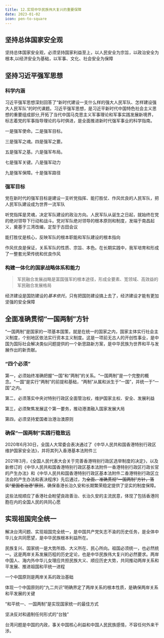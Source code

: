 ```yaml
---
title: 12.实现中华民族伟大复兴的重要保障
date: 2023-01-02
icon: pen-to-square
---
```


## 坚持总体国家安全观<Badge text="了解" type="tip" />

坚持总体国家安全观，必须坚持国家利益至上，以人民安全为宗旨，以政治安全为根本,以经济安全为基础，以军事、文化、社会安全为保障

## 坚持习近平强军思想<Badge text="选择题" type="tip" />

### 科学内涵

习近平强军思想深刻回答了“新时代建设一支什么样的强大人民军队、怎样建设强大人民军队”的时代课题。习近平强军思想，是习近平新时代中国特色社会主义思想的重要组成部分,开拓了当代中国马克思主义军事理论和军事实践发展新境界，标志着党的军事指导理论的与时俱进，是全面推进新时代强军事业的科学指南。

一是强军使命。二是强军目标。

三是强军之魂。四是强军之要。

五是强军之基。六是强军布局。

七是强军关键。八是强军动力

九是强军保障。十是强军路径

### 强军目标

党在新时代的强军目标是建设一支听党指挥、能打胜仗、作风优良的人民军队，把人民军队建设成为世界一流军队

听党指挥是灵魂，决定军队建设的政治方向。人民军队从诞生之日起，就始终在党的绝对领导下行动和战斗。党对军队绝对领导的根本原则和制度，发端于南昌起义，奠基于三湾改编，定型于古田会议

能打胜仗是核心，反映军队的根本职能和军队建设的根本指向

作风优良是保证，关系军队的性质、宗旨、本色。在长期实践中，我军培育和形成了一整套光荣传统和优良作风

### 构建一体化的国家战略体系和能力

> 军民融合发展战略是富国强军的根本途径，形成全要素、宽领域、高效益的军民融合发展格局

经济建设是国防建设的*基本依托*，只有把国防建设搞上去了，经济建设才能有更加坚强的安全保障

## 全面准确贯彻“一国两制”方针<Badge text="选择题" type="tip" />

“一国两制”是国家的一项基本国策，就是在统一的国家之内，国家主体实行社会主义制度，个别地区依法实行资本主义制度。这是一项前无古人的开创性事业，是中国为国际社会解决类似问题提供的一个新思路新方案，是中华民族为世界和平与发展作出的新贡献。

### “四个必须”

第一，必须始终准确把握“一国”和“两制”的关系。“一国两制”是一个完整的概念。“一国”是实行“两制"的前提和基础，“两制”从属和派生于“一国”，并统一于“一国”之内。

第二，必须落实中央对特别行政区全面管治权，维护国家主权、安全、发展利益

第三，必须聚焦发展这个第一要务，推动港澳融入国家发展大局

第四，必须坚持爱国者治港治澳原则

### 确保“一国两制”实践行稳致远

2020年6月30日，全国人大常委会表决通过了《中华人民共和国香港特别行政区维护国家安全法》，并将其列入香港基本法附件三

2021年3月，《全国人民代表大会关于完善香港特别行政区选举制度的决定》，以及新修订的《中华人民共和国香港特别行政区基本法附件一香港特别行政区行政长官的产生办法》和《中华人民共和国香港特别行政区基本法附件二香港特别行政区立法会的产生办法和表决程序》先后通过，为~~全面、准确贯彻“一国两制”方针，落实“爱国者治港”原则~~，确保香港长治久安和长期繁荣稳定提供了坚实的制度保障。

这些法规顺应了香港社会盼望良政善治、长治久安的主流民意，体现了包括香港同胞在内的全国人民的共同心愿

## 实现祖国完全统一<Badge text="选择题" type="tip" />

解决台湾问题、实现祖国完全统一，是中国共产党矢志不渝的历史任务，是全体中华儿女共同愿望，是中华民族根本利益所在。

民族复兴、国家统一是大势所趋、大义所在、民心所向。祖国必须统一，也必然统一。这是两岸关系发展历程的历史定论，也是中华民族伟大复兴的必然要求。两岸中国人、海内外中华儿女理应共担民族大义、顺应历史大势，共同推动两岸关系和平发展、推进祖国和平统一进程

一个中国原则是两岸关系的政治基础

体现一个中国原则的“九二共识”明确界定了两岸关系的根本性质，是确保两岸关系和平发展的关键

“和平统一、一国两制”是实现国家统一的最佳方式

坚决反对和遏制任何形式的“台独”

台湾问题是中国的内政，事关中国核心利益和中国人民民族感情，不容任何外来干涉。